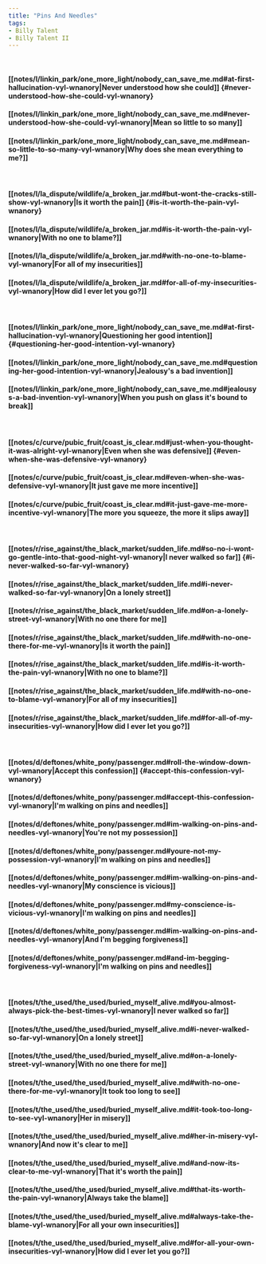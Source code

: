 ```yaml
---
title: "Pins And Needles"
tags:
- Billy Talent
- Billy Talent II
---
```

&nbsp;
#### [[notes/l/linkin_park/one_more_light/nobody_can_save_me.md#at-first-hallucination-vyl-wnanory|Never understood how she could]] {#never-understood-how-she-could-vyl-wnanory}
#### [[notes/l/linkin_park/one_more_light/nobody_can_save_me.md#never-understood-how-she-could-vyl-wnanory|Mean so little to so many]]
#### [[notes/l/linkin_park/one_more_light/nobody_can_save_me.md#mean-so-little-to-so-many-vyl-wnanory|Why does she mean everything to me?]]
&nbsp;
#### [[notes/l/la_dispute/wildlife/a_broken_jar.md#but-wont-the-cracks-still-show-vyl-wnanory|Is it worth the pain]] {#is-it-worth-the-pain-vyl-wnanory}
#### [[notes/l/la_dispute/wildlife/a_broken_jar.md#is-it-worth-the-pain-vyl-wnanory|With no one to blame?]]
#### [[notes/l/la_dispute/wildlife/a_broken_jar.md#with-no-one-to-blame-vyl-wnanory|For all of my insecurities]]
#### [[notes/l/la_dispute/wildlife/a_broken_jar.md#for-all-of-my-insecurities-vyl-wnanory|How did I ever let you go?]]
&nbsp;
#### [[notes/l/linkin_park/one_more_light/nobody_can_save_me.md#at-first-hallucination-vyl-wnanory|Questioning her good intention]] {#questioning-her-good-intention-vyl-wnanory}
#### [[notes/l/linkin_park/one_more_light/nobody_can_save_me.md#questioning-her-good-intention-vyl-wnanory|Jealousy's a bad invention]]
#### [[notes/l/linkin_park/one_more_light/nobody_can_save_me.md#jealousys-a-bad-invention-vyl-wnanory|When you push on glass it's bound to break]]
&nbsp;
#### [[notes/c/curve/pubic_fruit/coast_is_clear.md#just-when-you-thought-it-was-alright-vyl-wnanory|Even when she was defensive]] {#even-when-she-was-defensive-vyl-wnanory}
#### [[notes/c/curve/pubic_fruit/coast_is_clear.md#even-when-she-was-defensive-vyl-wnanory|It just gave me more incentive]]
#### [[notes/c/curve/pubic_fruit/coast_is_clear.md#it-just-gave-me-more-incentive-vyl-wnanory|The more you squeeze, the more it slips away]]
&nbsp;
#### [[notes/r/rise_against/the_black_market/sudden_life.md#so-no-i-wont-go-gentle-into-that-good-night-vyl-wnanory|I never walked so far]] {#i-never-walked-so-far-vyl-wnanory}
#### [[notes/r/rise_against/the_black_market/sudden_life.md#i-never-walked-so-far-vyl-wnanory|On a lonely street]]
#### [[notes/r/rise_against/the_black_market/sudden_life.md#on-a-lonely-street-vyl-wnanory|With no one there for me]]
#### [[notes/r/rise_against/the_black_market/sudden_life.md#with-no-one-there-for-me-vyl-wnanory|Is it worth the pain]]
#### [[notes/r/rise_against/the_black_market/sudden_life.md#is-it-worth-the-pain-vyl-wnanory|With no one to blame?]]
#### [[notes/r/rise_against/the_black_market/sudden_life.md#with-no-one-to-blame-vyl-wnanory|For all of my insecurities]]
#### [[notes/r/rise_against/the_black_market/sudden_life.md#for-all-of-my-insecurities-vyl-wnanory|How did I ever let you go?]]
&nbsp;
#### [[notes/d/deftones/white_pony/passenger.md#roll-the-window-down-vyl-wnanory|Accept this confession]] {#accept-this-confession-vyl-wnanory}
#### [[notes/d/deftones/white_pony/passenger.md#accept-this-confession-vyl-wnanory|I'm walking on pins and needles]]
#### [[notes/d/deftones/white_pony/passenger.md#im-walking-on-pins-and-needles-vyl-wnanory|You're not my possession]]
#### [[notes/d/deftones/white_pony/passenger.md#youre-not-my-possession-vyl-wnanory|I'm walking on pins and needles]]
#### [[notes/d/deftones/white_pony/passenger.md#im-walking-on-pins-and-needles-vyl-wnanory|My conscience is vicious]]
#### [[notes/d/deftones/white_pony/passenger.md#my-conscience-is-vicious-vyl-wnanory|I'm walking on pins and needles]]
#### [[notes/d/deftones/white_pony/passenger.md#im-walking-on-pins-and-needles-vyl-wnanory|And I'm begging forgiveness]]
#### [[notes/d/deftones/white_pony/passenger.md#and-im-begging-forgiveness-vyl-wnanory|I'm walking on pins and needles]]
&nbsp;
#### [[notes/t/the_used/the_used/buried_myself_alive.md#you-almost-always-pick-the-best-times-vyl-wnanory|I never walked so far]]
#### [[notes/t/the_used/the_used/buried_myself_alive.md#i-never-walked-so-far-vyl-wnanory|On a lonely street]]
#### [[notes/t/the_used/the_used/buried_myself_alive.md#on-a-lonely-street-vyl-wnanory|With no one there for me]]
#### [[notes/t/the_used/the_used/buried_myself_alive.md#with-no-one-there-for-me-vyl-wnanory|It took too long to see]]
#### [[notes/t/the_used/the_used/buried_myself_alive.md#it-took-too-long-to-see-vyl-wnanory|Her in misery]]
#### [[notes/t/the_used/the_used/buried_myself_alive.md#her-in-misery-vyl-wnanory|And now it's clear to me]]
#### [[notes/t/the_used/the_used/buried_myself_alive.md#and-now-its-clear-to-me-vyl-wnanory|That it's worth the pain]]
#### [[notes/t/the_used/the_used/buried_myself_alive.md#that-its-worth-the-pain-vyl-wnanory|Always take the blame]]
#### [[notes/t/the_used/the_used/buried_myself_alive.md#always-take-the-blame-vyl-wnanory|For all your own insecurities]]
#### [[notes/t/the_used/the_used/buried_myself_alive.md#for-all-your-own-insecurities-vyl-wnanory|How did I ever let you go?]]
